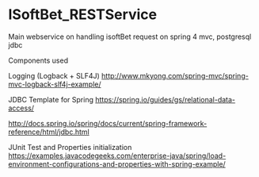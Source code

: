 # ISoftBet_RESTService
Main webservice on handling isoftBet request on spring 4 mvc, postgresql jdbc

Components used

Logging (Logback + SLF4J)
http://www.mkyong.com/spring-mvc/spring-mvc-logback-slf4j-example/


JDBC Template for Spring
https://spring.io/guides/gs/relational-data-access/

http://docs.spring.io/spring/docs/current/spring-framework-reference/html/jdbc.html


JUnit Test and Properties initialization
https://examples.javacodegeeks.com/enterprise-java/spring/load-environment-configurations-and-properties-with-spring-example/
